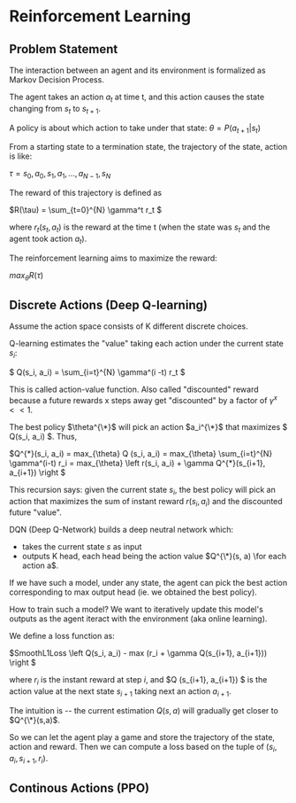 # Reinforcement Learning

## Problem Statement
The interaction between an agent and its environment is formalized as Markov Decision Process.

The agent takes an action $a_t$ at time t, and this action causes the state changing from $s_t$ to $s_{t+1}$. 

A policy is about which action to take under that state: $\theta = P(a_{t+1} | s_t)$

From a starting state to a termination state, the trajectory of the state, action is like:

$\tau = s_0, a_0, s_1, a_1, \dots, a_{N-1}, s_N$

The reward of this trajectory is defined as

$R(\tau) = \sum_{t=0}^{N} \gamma^t r_t $

where $r_t(s_t, a_t)$ is the reward at the time t (when the state was $s_t$ and the agent took action $a_t$).

The reinforcement learning aims to maximize the reward:

$max_{\theta} R(\tau)$

## Discrete Actions (Deep Q-learning)

Assume the action space consists of K different discrete choices.

Q-learning estimates the "value" taking each action under the current state $s_i$:

$ Q(s_i, a_i) = \sum_{i=t}^{N} \gamma^(i -t) r_t $

This is called action-value function. Also called "discounted" reward because a future rewards x steps away get "discounted" by a factor of $\gamma^x << 1$.

The best policy $\theta^{\*}$ will pick an action $a_i^{\*}$ that maximizes $ Q(s_i, a_i) $. Thus,

$Q^{\*}(s_i, a_i) = max_{\theta} Q (s_i, a_i) = max_{\theta} \sum_{i=t}^{N} \gamma^(i-t) r_i = max_{\theta} \left r(s_i, a_i) + \gamma Q^{\*}(s_{i+1}, a_{i+1}) \right $

This recursion says: given the current state $s_i$, the best policy will pick an action that maximizes the sum of instant reward $r(s_i, a_i)$ and the discounted future "value".

DQN (Deep Q-Network) builds a deep neutral network which:
- takes the current state $s$ as input
- outputs K head, each head being the action value $Q^{\*}(s, a) \for each action a$.

If we have such a model, under any state, the agent can pick the best action corresponding to max output head (ie. we obtained the best policy).

How to train such a model? We want to iteratively update this model's outputs as the agent iteract with the environment (aka online learning).

We define a loss function as:

$SmoothL1Loss \left Q(s_i, a_i) - max (r_i + \gamma Q(s_{i+1}, a_{i+1})) \right $

where $r_i$ is the instant reward at step $i$, and $Q (s_{i+1}, a_{i+1}) $ is the action value at the next state $s_{i+1}$ taking next an action $a_{i+1}$.

The intuition is -- the current estimation $Q(s,a)$ will gradually get closer to $Q^{\*}(s,a)$.

So we can let the agent play a game and store the trajectory of the state, action and reward. 
Then we can compute a loss based on the tuple of $(s_i, a_i, s_{i+1}, r_{i})$.

## Continous Actions (PPO)
